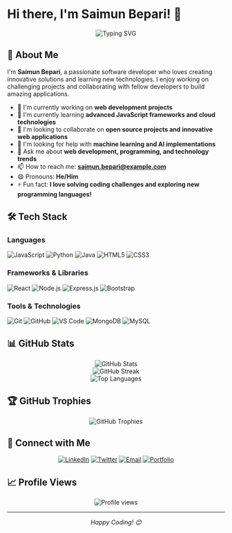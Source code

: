 # Hi there, I'm Saimun Bepari! 👋

<div align="center">
  <img src="https://readme-typing-svg.herokuapp.com?font=Fira+Code&pause=1000&color=2E9EF7&center=true&vCenter=true&width=435&lines=Software+Developer;Problem+Solver;Tech+Enthusiast;Always+Learning" alt="Typing SVG" />
</div>

## 🚀 About Me

I'm **Saimun Bepari**, a passionate software developer who loves creating innovative solutions and learning new technologies. I enjoy working on challenging projects and collaborating with fellow developers to build amazing applications.

- 🔭 I'm currently working on **web development projects**
- 🌱 I'm currently learning **advanced JavaScript frameworks and cloud technologies**
- 👯 I'm looking to collaborate on **open source projects and innovative web applications**
- 🤔 I'm looking for help with **machine learning and AI implementations**
- 💬 Ask me about **web development, programming, and technology trends**
- 📫 How to reach me: **[saimun.bepari@example.com](mailto:saimun.bepari@example.com)**
- 😄 Pronouns: **He/Him**
- ⚡ Fun fact: **I love solving coding challenges and exploring new programming languages!**

## 🛠️ Tech Stack

### Languages
![JavaScript](https://img.shields.io/badge/-JavaScript-F7DF1E?style=flat-square&logo=javascript&logoColor=black)
![Python](https://img.shields.io/badge/-Python-3776AB?style=flat-square&logo=python&logoColor=white)
![Java](https://img.shields.io/badge/-Java-007396?style=flat-square&logo=java&logoColor=white)
![HTML5](https://img.shields.io/badge/-HTML5-E34F26?style=flat-square&logo=html5&logoColor=white)
![CSS3](https://img.shields.io/badge/-CSS3-1572B6?style=flat-square&logo=css3&logoColor=white)

### Frameworks & Libraries
![React](https://img.shields.io/badge/-React-61DAFB?style=flat-square&logo=react&logoColor=black)
![Node.js](https://img.shields.io/badge/-Node.js-339933?style=flat-square&logo=node.js&logoColor=white)
![Express.js](https://img.shields.io/badge/-Express.js-000000?style=flat-square&logo=express&logoColor=white)
![Bootstrap](https://img.shields.io/badge/-Bootstrap-7952B3?style=flat-square&logo=bootstrap&logoColor=white)

### Tools & Technologies
![Git](https://img.shields.io/badge/-Git-F05032?style=flat-square&logo=git&logoColor=white)
![GitHub](https://img.shields.io/badge/-GitHub-181717?style=flat-square&logo=github&logoColor=white)
![VS Code](https://img.shields.io/badge/-VS%20Code-007ACC?style=flat-square&logo=visual-studio-code&logoColor=white)
![MongoDB](https://img.shields.io/badge/-MongoDB-47A248?style=flat-square&logo=mongodb&logoColor=white)
![MySQL](https://img.shields.io/badge/-MySQL-4479A1?style=flat-square&logo=mysql&logoColor=white)

## 📊 GitHub Stats

<div align="center">
  <img src="https://github-readme-stats.vercel.app/api?username=dblx98&show_icons=true&theme=radical&hide_border=true&count_private=true" alt="GitHub Stats" />
</div>

<div align="center">
  <img src="https://github-readme-streak-stats.herokuapp.com/?user=dblx98&theme=radical&hide_border=true" alt="GitHub Streak" />
</div>

<div align="center">
  <img src="https://github-readme-stats.vercel.app/api/top-langs/?username=dblx98&layout=compact&theme=radical&hide_border=true" alt="Top Languages" />
</div>

## 🏆 GitHub Trophies
<div align="center">
  <img src="https://github-profile-trophy.vercel.app/?username=dblx98&theme=radical&no-frame=true&no-bg=false&margin-w=4" alt="GitHub Trophies" />
</div>

## 🤝 Connect with Me

<div align="center">
  
[![LinkedIn](https://img.shields.io/badge/-LinkedIn-0077B5?style=for-the-badge&logo=linkedin&logoColor=white)](https://linkedin.com/in/saimun-bepari)
[![Twitter](https://img.shields.io/badge/-Twitter-1DA1F2?style=for-the-badge&logo=twitter&logoColor=white)](https://twitter.com/saimun_bepari)
[![Email](https://img.shields.io/badge/-Email-D14836?style=for-the-badge&logo=gmail&logoColor=white)](mailto:saimun.bepari@example.com)
[![Portfolio](https://img.shields.io/badge/-Portfolio-000000?style=for-the-badge&logo=github&logoColor=white)](https://dblx98.github.io)

</div>

## 📈 Profile Views
<div align="center">
  <img src="https://komarev.com/ghpvc/?username=dblx98&color=brightgreen&style=flat-square" alt="Profile views" />
</div>

---
<div align="center">
  <i>Happy Coding! 😊</i>
</div>